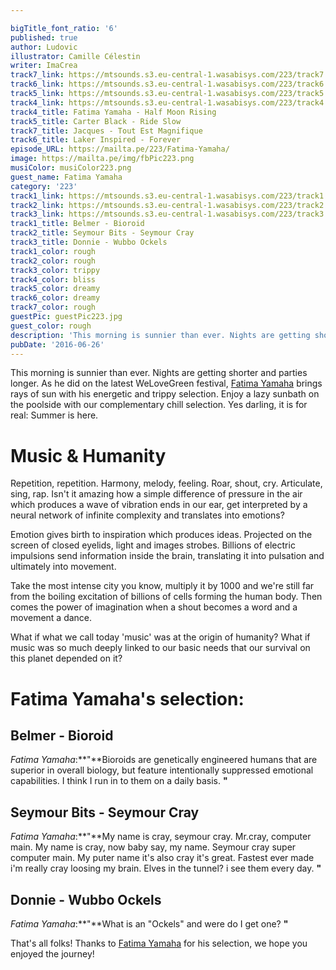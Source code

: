 ```yaml
---

bigTitle_font_ratio: '6'
published: true
author: Ludovic
illustrator: Camille Célestin
writer: ImaCrea
track7_link: https://mtsounds.s3.eu-central-1.wasabisys.com/223/track7.mp3
track6_link: https://mtsounds.s3.eu-central-1.wasabisys.com/223/track6.mp3
track5_link: https://mtsounds.s3.eu-central-1.wasabisys.com/223/track5.mp3
track4_link: https://mtsounds.s3.eu-central-1.wasabisys.com/223/track4.mp3
track4_title: Fatima Yamaha - Half Moon Rising
track5_title: Carter Black - Ride Slow
track7_title: Jacques - Tout Est Magnifique
track6_title: Laker Inspired - Forever
episode_URL: https://mailta.pe/223/Fatima-Yamaha/
image: https://mailta.pe/img/fbPic223.png
musiColor: musiColor223.png
guest_name: Fatima Yamaha
category: '223'
track1_link: https://mtsounds.s3.eu-central-1.wasabisys.com/223/track1.mp3
track2_link: https://mtsounds.s3.eu-central-1.wasabisys.com/223/track2.mp3
track3_link: https://mtsounds.s3.eu-central-1.wasabisys.com/223/track3.mp3
track1_title: Belmer - Bioroid
track2_title: Seymour Bits - Seymour Cray
track3_title: Donnie - Wubbo Ockels
track1_color: rough
track2_color: rough
track3_color: trippy
track4_color: bliss
track5_color: dreamy
track6_color: dreamy
track7_color: rough
guestPic: guestPic223.jpg
guest_color: rough
description: 'This morning is sunnier than ever. Nights are getting shorter and parties longer. As he did on the latest WeLoveGreen festival, Fatima Yamaha brings rays of sun with his energetic and trippy selection. Enjoy a lazy sunbath on the poolside with our complementary chill selection. Yes darling, it is for real: Summer is here.'
pubDate: '2016-06-26'
---
```

This morning is sunnier than ever. Nights are getting shorter and parties longer. As he did on the latest WeLoveGreen festival, [Fatima Yamaha](https://www.facebook.com/FatimaYamaha/) brings rays of sun with his energetic and trippy selection. Enjoy a lazy sunbath on the poolside with our complementary chill selection. Yes darling, it is for real: Summer is here.

# Music & Humanity

Repetition, repetition. Harmony, melody, feeling. Roar, shout, cry. Articulate, sing, rap. Isn't it amazing how a simple difference of pressure in the air which produces a wave of vibration ends in our ear, get interpreted by a neural network of infinite complexity and translates into emotions?

Emotion gives birth to inspiration which produces ideas. Projected on the screen of closed eyelids, light and images strobes. Billions of electric impulsions send information inside the brain, translating it into pulsation and ultimately into movement.

Take the most intense city you know, multiply it by 1000 and we're still far from the boiling excitation of billions of cells forming the human body. Then comes the power of imagination when a shout becomes a word and a movement a dance.

What if what we call today 'music' was at the origin of humanity? What if music was so much deeply linked to our basic needs that our survival on this planet depended on it? 

# Fatima Yamaha's selection:

## Belmer - Bioroid
_Fatima Yamaha_:**"**Bioroids are genetically engineered humans that are superior in overall biology, but feature intentionally suppressed emotional capabilities. I think I run in to them on a daily basis. **"** 

## Seymour Bits - Seymour Cray
_Fatima Yamaha_:**"**My name is cray, seymour cray. Mr.cray, computer main. My name is cray, now baby say, my name. Seymour cray super computer main. My puter name it's also cray it's great. Fastest ever made i'm really cray loosing my brain. Elves in the tunnel? i see them every day. **"** 

## Donnie - Wubbo Ockels
_Fatima Yamaha_:**"**What is an "Ockels" and were do I get one? **"** 

That's all folks! Thanks to [Fatima Yamaha](https://www.facebook.com/FatimaYamaha/) for his selection, we hope you enjoyed the journey!
